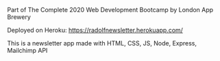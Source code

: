 Part of The Complete 2020 Web Development Bootcamp by London App Brewery

Deployed on Heroku: https://radolfnewsletter.herokuapp.com/

This is a newsletter app made with HTML, CSS, JS, Node, Express, Mailchimp API
